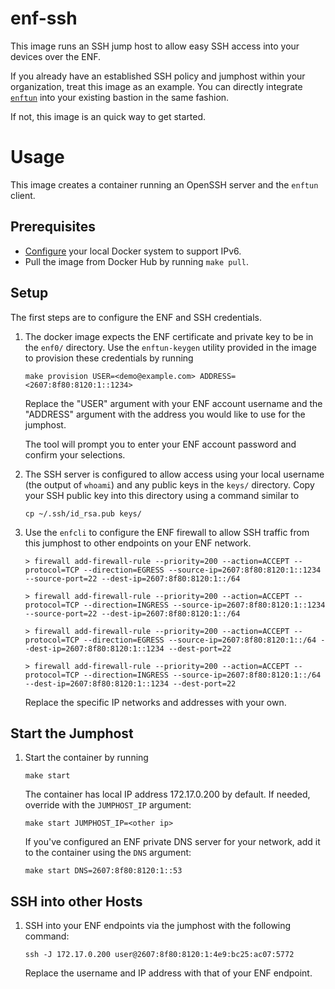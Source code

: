 # enf-ssh

This image runs an SSH jump host to allow easy SSH access into your
devices over the ENF.

If you already have an established SSH policy and jumphost within your
organization, treat this image as an example. You can directly
integrate [`enftun`](https://github.com/xaptum/enftun) into your
existing bastion in the same fashion.

If not, this image is an quick way to get started.

# Usage

This image creates a container running an OpenSSH server and the
`enftun` client.

## Prerequisites

- [Configure](https://github.com/xaptum/enf-services) your local Docker
system to support IPv6.
- Pull the image from Docker Hub by running `make pull`.

## Setup

The first steps are to configure the ENF and SSH credentials.

1) The docker image expects the ENF certificate and private key to be
in the `enf0/` directory.  Use the `enftun-keygen` utility provided in
the image to provision these credentials by running

   ```
   make provision USER=<demo@example.com> ADDRESS=<2607:8f80:8120:1::1234>
   ```

   Replace the "USER" argument with your ENF account username and the
   "ADDRESS" argument with the address you would like to use for the
   jumphost.

   The tool will prompt you to enter your ENF account password and
   confirm your selections.

1) The SSH server is configured to allow access using your local
username (the output of `whoami`) and any public keys in the `keys/`
directory.  Copy your SSH public key into this directory using a
command similar to

   ```
   cp ~/.ssh/id_rsa.pub keys/
   ```

1) Use the `enfcli` to configure the ENF firewall to allow SSH traffic
from this jumphost to other endpoints on your ENF network.

   ```
   > firewall add-firewall-rule --priority=200 --action=ACCEPT --protocol=TCP --direction=EGRESS --source-ip=2607:8f80:8120:1::1234 --source-port=22 --dest-ip=2607:8f80:8120:1::/64

   > firewall add-firewall-rule --priority=200 --action=ACCEPT --protocol=TCP --direction=INGRESS --source-ip=2607:8f80:8120:1::1234 --source-port=22 --dest-ip=2607:8f80:8120:1::/64

   > firewall add-firewall-rule --priority=200 --action=ACCEPT --protocol=TCP --direction=EGRESS --source-ip=2607:8f80:8120:1::/64 --dest-ip=2607:8f80:8120:1::1234 --dest-port=22

   > firewall add-firewall-rule --priority=200 --action=ACCEPT --protocol=TCP --direction=INGRESS --source-ip=2607:8f80:8120:1::/64 --dest-ip=2607:8f80:8120:1::1234 --dest-port=22
   ```

   Replace the specific IP networks and addresses with your own.

## Start the Jumphost

1) Start the container by running

   ```
   make start
   ```

   The container has local IP address 172.17.0.200 by default.  If
   needed, override with the `JUMPHOST_IP` argument:

   ```
   make start JUMPHOST_IP=<other ip>
   ```

   If you've configured an ENF private DNS server for your network,
   add it to the container using the `DNS` argument:

   ```
   make start DNS=2607:8f80:8120:1::53
   ```

## SSH into other Hosts

1) SSH into your ENF endpoints via the jumphost with the following
command:

   ```
   ssh -J 172.17.0.200 user@2607:8f80:8120:1:4e9:bc25:ac07:5772
   ```

   Replace the username and IP address with that of your ENF endpoint.
